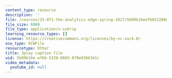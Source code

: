 ```yaml
---
content_type: resource
description: ''
file: /courses/15-071-the-analytics-edge-spring-2017/5b09b16eef6653288665670e836b341c_05DWB1NzozM.vtt
file_size: 6989
file_type: application/x-subrip
learning_resource_types: []
license: https://creativecommons.org/licenses/by-nc-sa/4.0/
ocw_type: OCWFile
resourcetype: Other
title: 3play caption file
uid: 5b09b16e-ef66-5328-8665-670e836b341c
video_metadata:
  youtube_id: null
---
```

